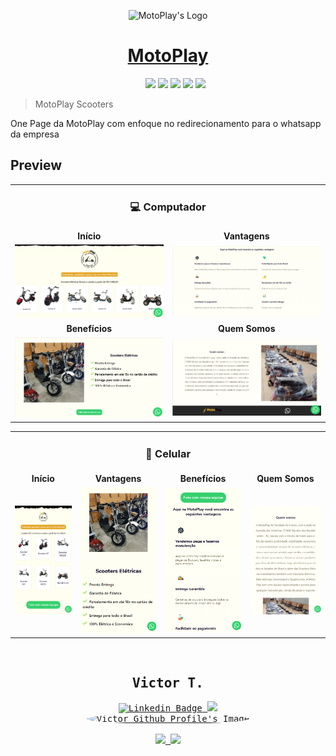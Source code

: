 <p align="center">
    <img src="https://scooter-project.vercel.app/_next/image?url=%2F_next%2Fstatic%2Fmedia%2Flogo_circular_df.53a27f5f.png&w=1920&q=75" alt="MotoPlay's Logo" width="300px">
</p>

<h1 align="center">
    <a href="https://www.motoplayscooters.com/">MotoPlay</a>
</h1>
<div align="center">
    <ul type="none" align="center">
        <li>
            <img src="https://img.shields.io/badge/HTML5-E34F26?style=for-the-badge&logo=html5&logoColor=white" height="35px">
            <img src="https://img.shields.io/badge/JavaScript-F7DF1E?style=for-the-badge&logo=javascript&logoColor=black" height="35px">
            <a href="https://nextjs.org/"><img src="https://img.shields.io/badge/next.js-000000?style=for-the-badge&logo=nextdotjs&logoColor=white" height="35px"></a>
            <a href="https://nodejs.org/pt-br/"><img src="https://img.shields.io/badge/Node.js-43853D?style=for-the-badge&logo=node.js&logoColor=white" height="35px"></a>
            <a href="https://sass-lang.com/"><img src="https://img.shields.io/badge/Sass-CC6699?style=for-the-badge&logo=sass&logoColor=white" height="35px"></a>
            <!--<img src="https://img.shields.io/github/license/vitu1928/TaskManager?style=for-the-badge"> -->
    </ul>
</div>
<blockquote>MotoPlay Scooters</blockquote>
<p>
    One Page da MotoPlay com enfoque no redirecionamento para o whatsapp da empresa
</p>
<div>

</div>
<div>
    <div>
        <h2>Preview</h2>
        <table>
            <tr align="center">
                <td colspan="2">
                    <h3>💻 Computador</h3>
                </td>
            </tr>
            <tr align="center">
                <td>
                    <b>Início</b>
                </td>
                <td>
                    <b>Vantagens</b>
                </td>
            </tr>
            <tr align="center">
                <td>
                    <img src=".github/pc/pginit.png" alt="Screenshot Início">
                </td>
                <td><img src=".github/pc/vantagens.png" alt="Screenshot Vantagens"></td>
            </tr>
            <tr align="center">
                <td>
                    <b>Benefícios</b>
                </td>
                <td>
                    <b>Quem Somos</b>
                </td>
            </tr>
            <tr align="center">
                <td><img src=".github/pc/benefits.png" alt="Screenshot Benefícios"></td>
                <td><img src=".github/pc/quemsomos.png" alt="Screenshot Quem somos"></td>
            </tr>
        </table>
        <table>
            <tr align="center">
                <td colspan="4" align="center">
                    <h3>📱 Celular</h3>
                </td>
            </tr>
            <tr align="center">
                <td>
                    <b>Início</b>
                </td>
                <td>
                    <b>Vantagens</b>
                </td>
                <td>
                    <b>Benefícios</b>
                </td>
                <td>
                    <b>Quem Somos</b>
                </td>
            </tr>
            <tr align="center">
                <td>
                    <img src=".github/mob/pginit_mob.png" alt="Screenshot Início">
                </td>
                <td><img src=".github/mob/vantagens_mob.png" alt="Screenshot Vantagens"></td>
                <td><img src=".github/mob/benefits_mob.png" alt="Screenshot Benefícios"></td>
                <td><img src=".github/mob/quemsomos_mob.png" alt="Screenshot Quem somos"></td>
            </tr>
        </table>
    </div>
</div>
<br />
<div align="center">
    <div>
        <kbd>
            <h2>Victor T.</h2>
            <div>
                <a href="https://www.linkedin.com/in/victor-garcia-707824264/">
                    <img src="https://img.shields.io/badge/-Victor-blue?style=for-the-badge&logo=Linkedin&logoColor=white&link=https://www.linkedin.com/in/victor-garcia-707824264/" alt="Linkedin Badge">
                </a>
                <a href="https://stackoverflow.com/users/17405168/vizy">
                    <img src="https://img.shields.io/badge/Stack_Overflow-FE7A16?style=for-the-badge&logo=stack-overflow&logoColor=white">
                </a>
                <br />
            </div>
            <a href="https://github.com/vitu1928">
                <img style="border-radius: 50%" src="https://avatars.githubusercontent.com/u/58984150?v=4" width="135px;" alt="Victor Github Profile's Image" />
                <br />
            </a>
            <div>
                <br />
                <a href="https://discordapp.com/users/731522255133081650">
                    <img src="https://img.shields.io/badge/Discord-5865F2?style=for-the-badge&logo=discord&logoColor=white">
                </a>
                <a href="https://steamcommunity.com/profiles/76561199090763008/">
                    <img src="https://img.shields.io/badge/Steam-000000?style=for-the-badge&logo=steam&logoColor=white">
                </a>
            </div>
        </kbd>
    </div>
</div>

